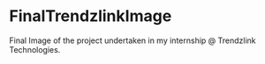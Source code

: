 # FinalTrendzlinkImage

Final Image of the project undertaken in my internship @ Trendzlink Technologies.

